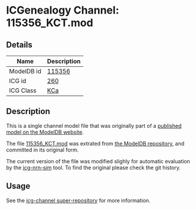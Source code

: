 # ICGenealogy Channel: 115356\_KCT.mod

## Details

Name | Description
---- | -----------
ModelDB id | [115356](http://senselab.med.yale.edu/ModelDB/ShowModel.cshtml?model=115356)
ICG id | [260](http://icg.neurotheory.ox.ac.uk/channels/5/260)
ICG Class | [KCa](http://icg.neurotheory.ox.ac.uk/channels/5)

## Description

This is a single channel model file that was originally part of a [published model on the ModelDB website](http://senselab.med.yale.edu/ModelDB/ShowModel.cshtml?model=115356).


The file [115356\_KCT.mod](115356_KCT.mod) was extrated from [the ModelDB repository](http://senselab.med.yale.edu/ModelDB/ShowModel.cshtml?model=115356), and committed in its original form.

The current version of the file was modified slighly for automatic evaluation by the [icg-nrn-sim](https://github.com/icgenealogy/icg-nrn-sim) tool. To find the original please check the git history.


## Usage

See the [icg-channel super-repository](https://github.com/icgenealogy/icg-channels) for more information.